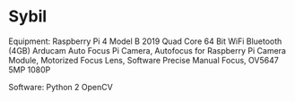 # Sybil
Equipment:
  Raspberry Pi 4 Model B 2019 Quad Core 64 Bit WiFi Bluetooth (4GB)
  Arducam Auto Focus Pi Camera, Autofocus for Raspberry Pi Camera Module, Motorized Focus Lens, Software Precise Manual Focus, OV5647 5MP 1080P
  
Software:
  Python 2
  OpenCV
